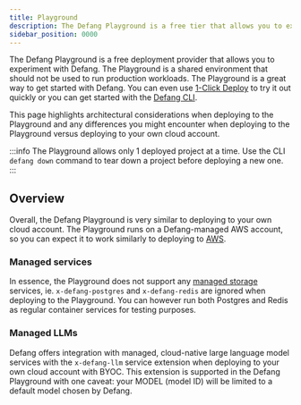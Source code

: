 ```yaml
---
title: Playground
description: The Defang Playground is a free tier that allows you to experiment with Defang.
sidebar_position: 0000
---
```


The Defang Playground is a free deployment provider that allows you to experiment with Defang. The Playground is a shared environment that should not be used to run production workloads. The Playground is a great way to get started with Defang. You can even use [1-Click Deploy](/docs/tutorials/using-one-click-deploy) to try it out quickly or you can get started with the [Defang CLI](/docs/getting-started).

This page highlights architectural considerations when deploying to the Playground and any differences you might encounter when deploying to the Playground versus deploying to your own cloud account.

:::info
The Playground allows only 1 deployed project at a time. Use the CLI `defang down` command to tear down a project before deploying a new one.
:::

## Overview

Overall, the Defang Playground is very similar to deploying to your own cloud account. The Playground runs on a Defang-managed AWS account, so you can expect it to work similarly to deploying to [AWS](./aws/aws.md).

### Managed services

In essence, the Playground does not support any [managed storage](../concepts/managed-storage) services, ie. `x-defang-postgres` and `x-defang-redis` are ignored when deploying to the Playground. You can however run both Postgres and Redis as regular container services for testing purposes.

### Managed LLMs

Defang offers integration with managed, cloud-native large language model services with the `x-defang-llm` service extension when deploying to your own cloud account with BYOC. This extension is supported in the Defang Playground with one caveat: your MODEL (model ID) will be limited to a default model chosen by Defang.
